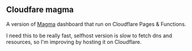 ## Cloudfare magma

A version of [Magma](https://github.com/help-14/magma) dashboard that run on Cloudflare Pages & Functions.

I need this to be really fast, selfhost version is slow to fetch dns and resources, so I'm improving by hosting it on Cloudflare.

